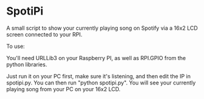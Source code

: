 SpotiPi
=======

A small script to show your currently playing song on Spotify via a 16x2 LCD screen connected to your RPI.

To use:

You'll need URLLib3 on your Raspberry PI, as well as RPI.GPIO from the python libraries.

Just run it on your PC first, make sure it's listening, and then edit the IP in spotipi.py.
You can then run "python spotipi.py". You will see your currently playing song from your PC on your 16x2 LCD.
